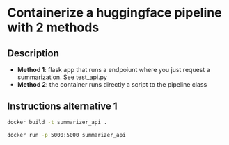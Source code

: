 # Containerize a huggingface pipeline with 2 methods

## Description
- **Method 1**: flask app that runs a endpoiunt where you just request a summarization. See test_api.py
- **Method 2**: the container runs directly a script to the pipeline class

## Instructions alternative 1

```bash
docker build -t summarizer_api .

docker run -p 5000:5000 summarizer_api
``` 
